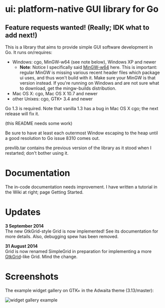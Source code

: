 # ui: platform-native GUI library for Go

## Feature requests wanted! (Really; IDK what to add next!)

This is a library that aims to provide simple GUI software development in Go. It runs on/requires:

- Windows: cgo, MinGW-w64 (see note below), Windows XP and newer
	- **Note**: Notice I specifically said [MinGW-w64](http://mingw-w64.sourceforge.net/) here. This is important: regular MinGW is missing various recent header files which package ui uses, and thus won't build with it. Make sure your MinGW is that version instead. If you're running on Windows and are not sure what to download, get the mingw-builds distribution.
- Mac OS X: cgo, Mac OS X 10.7 and newer
- other Unixes: cgo, GTK+ 3.4 and newer

Go 1.3 is required. Note that vanilla 1.3 has a bug in Mac OS X cgo; the next release will fix it.

(this README needs some work)

Be sure to have at least each outermost Window escaping to the heap until a good resolution to Go issue 8310 comes out.

prevlib.tar contains the previous version of the library as it stood when I restarted; don't bother using it.

# Documentation

The in-code documentation needs improvement. I have written a tutorial in the Wiki at right; page Getting Started.

# Updates

**3 September 2014**<br>The new GtkGrid-style Grid is now implemented! See its documentation for more details. Also, debugging spew has been removed.

**31 August 2014**<br>Grid is now renamed SimpleGrid in preparation for implementing a more [GtkGrid](https://developer.gnome.org/gtk3/unstable/GtkGrid.html)-like Grid. Mind the change.

# Screenshots
The example widget gallery on GTK+ in the Adwaita theme (3.13/master):

![widget gallery example](https://raw.githubusercontent.com/andlabs/ui/master/examples/widgetgallery/widgetgallery.png)
